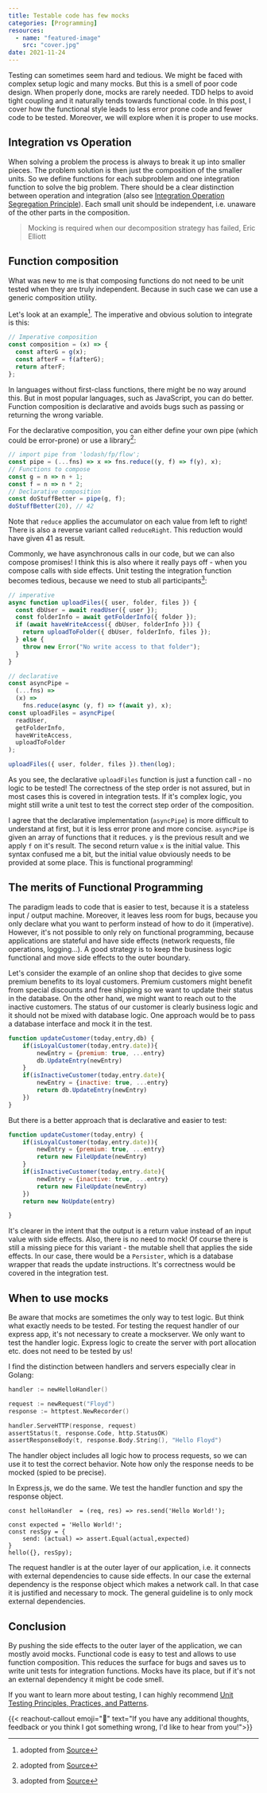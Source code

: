 ```yaml
---
title: Testable code has few mocks
categories: [Programming]
resources:
  - name: "featured-image"
    src: "cover.jpg"
date: 2021-11-24
---
```


Testing can sometimes seem hard and tedious. We might be faced with complex setup logic and many mocks. But this is a smell of poor code design. When properly done, mocks are rarely needed. TDD helps to avoid tight coupling and it naturally tends towards functional code. In this post, I cover how the functional style leads to less error prone code and fewer code to be tested. Moreover, we will explore when it is proper to use mocks.

## Integration vs Operation

When solving a problem the process is always to break it up into smaller pieces. The problem solution is then just the composition of the smaller units. So we define functions for each subproblem and one integration function to solve the big problem. There should be a clear distinction between operation and integration (also see [Integration Operation Segregation Principle](https://clean-code-developer.com/grades/grade-1-red/#Integration_Operation_Segregation_Principle_IOSP)).
Each small unit should be independent, i.e. unaware of the other parts in the composition.

> Mocking is required when our decomposition strategy has failed, Eric Elliott

## Function composition

What was new to me is that composing functions do not need to be unit tested when they are truly independent. Because in such case we can use a generic composition utility.

Let's look at an example[^1]. The imperative and obvious solution to integrate is this:

[^1]: adopted from [Source](https://medium.com/javascript-scene/mocking-is-a-code-smell-944a70c90a6a)

```js
// Imperative composition
const composition = (x) => {
  const afterG = g(x);
  const afterF = f(afterG);
  return afterF;
};
```

In languages without first-class functions, there might be no way around this. But in most popular languages, such as JavaScript, you can do better. Function composition is declarative and avoids bugs such as passing or returning the wrong variable.

For the declarative composition, you can either define your own pipe (which could be error-prone) or use a library[^1]:

```js
// import pipe from 'lodash/fp/flow';
const pipe = (...fns) => x => fns.reduce((y, f) => f(y), x);
// Functions to compose
const g = n => n + 1;
const f = n => n * 2;
// Declarative composition
const doStuffBetter = pipe(g, f);
doStuffBetter(20), // 42
```

Note that `reduce` applies the accumulator on each value from left to right! There is also a reverse variant called `reduceRight`. This reduction would have given 41 as result.

Commonly, we have asynchronous calls in our code, but we can also compose promises! I think this is also where it really pays off - when you compose calls with side effects. Unit testing the integration function becomes tedious, because we need to stub all participants[^1]:

```js
// imperative
async function uploadFiles({ user, folder, files }) {
  const dbUser = await readUser({ user });
  const folderInfo = await getFolderInfo({ folder });
  if (await haveWriteAccess({ dbUser, folderInfo })) {
    return uploadToFolder({ dbUser, folderInfo, files });
  } else {
    throw new Error("No write access to that folder");
  }
}

// declarative
const asyncPipe =
  (...fns) =>
  (x) =>
    fns.reduce(async (y, f) => f(await y), x);
const uploadFiles = asyncPipe(
  readUser,
  getFolderInfo,
  haveWriteAccess,
  uploadToFolder
);

uploadFiles({ user, folder, files }).then(log);
```

As you see, the declarative `uploadFiles` function is just a function call - no logic to be tested! The correctness of the step order is not assured, but in most cases this is covered in integration tests. If it's complex logic, you might still write a unit test to test the correct step order of the composition.

I agree that the declarative implementation (`asyncPipe`) is more difficult to understand at first, but it is less error prone and more concise. `asyncPipe` is given an array of functions that it reduces. `y` is the previous result and we apply `f` on it's result. The second return value `x` is the initial value. This syntax confused me a bit, but the initial value obviously needs to be provided at some place. This is functional programming!

## The merits of Functional Programming

The paradigm leads to code that is easier to test, because it is a stateless input / output machine. Moreover, it leaves less room for bugs, because you only declare what you want to perform instead of how to do it (imperative). However, it's not possible to only rely on functional programming, because applications are stateful and have side effects (network requests, file operations, logging...).
A good strategy is to keep the business logic functional and move side effects to the outer boundary.

Let's consider the example of an online shop that decides to give some premium benefits to its loyal customers. Premium customers might benefit from special discounts and free shipping so we want to update their status in the database.
On the other hand, we might want to reach out to the inactive customers. The status of our customer is clearly business logic and it should not be mixed with database logic.
One approach would be to pass a database interface and mock it in the test.

```js
function updateCustomer(today,entry,db) {
	if(isLoyalCustomer(today,entry.date)){
		newEntry = {premium: true, ...entry}
		db.UpdateEntry(newEntry)
	}
	if(isInactiveCustomer(today,entry.date){
		newEntry = {inactive: true, ...entry}
		return db.UpdateEntry(newEntry)
	})
}
```

But there is a better approach that is declarative and easier to test:

```js
function updateCustomer(today,entry) {
	if(isLoyalCustomer(today,entry.date)){
		newEntry = {premium: true, ...entry}
		return new FileUpdate(newEntry)
	}
	if(isInactiveCustomer(today,entry.date){
		newEntry = {inactive: true, ...entry}
		return new FileUpdate(newEntry)
	})
	return new NoUpdate(entry)

}
```

It's clearer in the intent that the output is a return value instead of an input value with side effects. Also, there is no need to mock!
Of course there is still a missing piece for this variant - the mutable shell that applies the side effects.
In our case, there would be a `Persister`, which is a database wrapper that reads the update instructions. It's correctness would be covered in the integration test.

## When to use mocks

Be aware that mocks are sometimes the only way to test logic. But think what exactly needs to be tested. For testing the request handler of our express app, it's not necessary to create a mockserver. We only want to test the handler logic. Express logic to create the server with port allocation etc. does not need to be tested by us!

I find the distinction between handlers and servers especially clear in Golang:

```go
handler := newHelloHandler()

request := newRequest("Floyd")
response := httptest.NewRecorder()

handler.ServeHTTP(response, request)
assertStatus(t, response.Code, http.StatusOK)
assertResponseBody(t, response.Body.String(), "Hello Floyd")
```

The handler object includes all logic how to process requests, so we can use it to test the correct behavior. Note how only the response needs to be mocked (spied to be precise).

In Express.js, we do the same. We test the handler function and spy the response object.

```
const helloHandler  = (req, res) => res.send('Hello World!');

const expected = 'Hello World!';
const resSpy = {
	send: (actual) => assert.Equal(actual,expected)
}
hello({}, resSpy);
```

The request handler is at the outer layer of our application, i.e. it connects with external dependencies to cause side effects. In our case the external dependency is the response object which makes a network call. In that case it is justified and necessary to mock. The general guideline is to only mock external dependencies.

## Conclusion

By pushing the side effects to the outer layer of the application, we can mostly avoid mocks. Functional code is easy to test and allows to use function composition. This reduces the surface for bugs and saves us to write unit tests for integration functions.
Mocks have its place, but if it's not an external dependency it might be code smell.

If you want to learn more about testing, I can highly recommend [Unit Testing Principles, Practices, and Patterns](https://www.manning.com/books/unit-testing).

{{< reachout-callout emoji="💙" text="If you have any additional thoughts, feedback or you think I got something wrong, I'd like to hear from you!">}}
